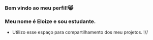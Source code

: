### Bem vindo ao meu perfil!😸
### Meu nome é Eloize e sou estudante. 
- Utilizo esse espaço para compartilhamento dos meu projetos.
!//[](https://media.tenor.com/JR6q0Nvzr_wAAAAM/baby-yoda.gif)
